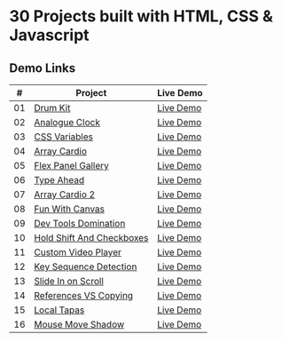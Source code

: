 # 30 Projects built with HTML, CSS & Javascript

## Demo Links

| #   | Project                                                                                                                    | Live Demo                                                                                     |
| --- | -------------------------------------------------------------------------------------------------------------------------- | --------------------------------------------------------------------------------------------- |
| 01  | [Drum Kit](https://github.com/aykutulis/30-projects-html-css-js/tree/master/01-drum-kit)                                   | [Live Demo](https://aykutulis.github.io/30-projects-html-css-js/01-drum-kit)                  |
| 02  | [Analogue Clock](https://github.com/aykutulis/30-projects-html-css-js/tree/master/02-analogue-clock)                       | [Live Demo](https://aykutulis.github.io/30-projects-html-css-js/02-analogue-clock)            |
| 03  | [CSS Variables](https://github.com/aykutulis/30-projects-html-css-js/tree/master/03-css-variables)                         | [Live Demo](https://aykutulis.github.io/30-projects-html-css-js/03-css-variables)             |
| 04  | [Array Cardio](https://github.com/aykutulis/30-projects-html-css-js/tree/master/04-array-cardio)                           | [Live Demo](https://aykutulis.github.io/30-projects-html-css-js/04-array-cardio)              |
| 05  | [Flex Panel Gallery](https://github.com/aykutulis/30-projects-html-css-js/tree/master/05-flex-panel-gallery)               | [Live Demo](https://aykutulis.github.io/30-projects-html-css-js/05-flex-panel-gallery)        |
| 06  | [Type Ahead](https://github.com/aykutulis/30-projects-html-css-js/tree/master/06-type-ahead)                               | [Live Demo](https://aykutulis.github.io/30-projects-html-css-js/06-type-ahead)                |
| 07  | [Array Cardio 2](https://github.com/aykutulis/30-projects-html-css-js/tree/master/07-array-cardio-2)                       | [Live Demo](https://aykutulis.github.io/30-projects-html-css-js/07-array-cardio-2)            |
| 08  | [Fun With Canvas](https://github.com/aykutulis/30-projects-html-css-js/tree/master/08-fun-with-canvas)                     | [Live Demo](https://aykutulis.github.io/30-projects-html-css-js/08-fun-with-canvas)           |
| 09  | [Dev Tools Domination](https://github.com/aykutulis/30-projects-html-css-js/tree/master/09-dev-tools-domination)           | [Live Demo](https://aykutulis.github.io/30-projects-html-css-js/09-dev-tools-domination)      |
| 10  | [Hold Shift And Checkboxes](https://github.com/aykutulis/30-projects-html-css-js/tree/master/10-hold-shift-and-checkboxes) | [Live Demo](https://aykutulis.github.io/30-projects-html-css-js/10-hold-shift-and-checkboxes) |
| 11  | [Custom Video Player](https://github.com/aykutulis/30-projects-html-css-js/tree/master/11-custom-video-player)             | [Live Demo](https://aykutulis.github.io/30-projects-html-css-js/11-custom-video-player)       |
| 12  | [Key Sequence Detection](https://github.com/aykutulis/30-projects-html-css-js/tree/master/12-key-sequence-detection)       | [Live Demo](https://aykutulis.github.io/30-projects-html-css-js/12-key-sequence-detection)    |
| 13  | [Slide In on Scroll](https://github.com/aykutulis/30-projects-html-css-js/tree/master/13-slide-in-on-scroll)               | [Live Demo](https://aykutulis.github.io/30-projects-html-css-js/13-slide-in-on-scroll)        |
| 14  | [References VS Copying](https://github.com/aykutulis/30-projects-html-css-js/tree/master/14-references-vs-copying)         | [Live Demo](https://aykutulis.github.io/30-projects-html-css-js/14-references-vs-copying)     |
| 15  | [Local Tapas](https://github.com/aykutulis/30-projects-html-css-js/tree/master/15-local-tapas)                             | [Live Demo](https://aykutulis.github.io/30-projects-html-css-js/15-local-tapas)               |
| 16  | [Mouse Move Shadow](https://github.com/aykutulis/30-projects-html-css-js/tree/master/16-mouse-move-shadow)                 | [Live Demo](https://aykutulis.github.io/30-projects-html-css-js/16-mouse-move-shadow)         |
